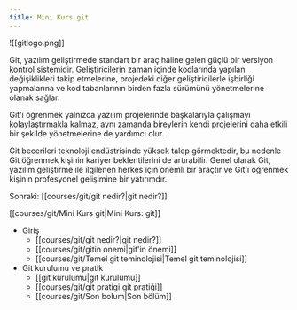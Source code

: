 ```yaml
---
title: Mini Kurs git
---
```


![[gitlogo.png]]

Git, yazılım geliştirmede standart bir araç haline gelen güçlü bir versiyon kontrol sistemidir. Geliştiricilerin zaman içinde kodlarında yapılan değişiklikleri takip etmelerine, projedeki diğer geliştiricilerle işbirliği yapmalarına ve kod tabanlarının birden fazla sürümünü yönetmelerine olanak sağlar. 

Git'i öğrenmek yalnızca yazılım projelerinde başkalarıyla çalışmayı kolaylaştırmakla kalmaz, aynı zamanda bireylerin kendi projelerini daha etkili bir şekilde yönetmelerine de yardımcı olur. 

Git becerileri teknoloji endüstrisinde yüksek talep görmektedir, bu nedenle Git öğrenmek kişinin kariyer beklentilerini de artırabilir. Genel olarak Git, yazılım geliştirme ile ilgilenen herkes için önemli bir araçtır ve Git'i öğrenmek kişinin profesyonel gelişimine bir yatırımdır.

Sonraki: [[courses/git/git nedir?|git nedir?]]

[[courses/git/Mini Kurs git|Mini Kurs: git]]
* Giriş
	- [[courses/git/git nedir?|git nedir?]]
	* [[courses/git/gitin onemi|git'in önemi]]
	 * [[courses/git/Temel git teminolojisi|Temel git teminolojisi]]
 * Git kurulumu ve pratik
	 * [[git kurulumu|git kurulumu]]
	 * [[courses/git/git pratigi|git pratiği]]
	 * [[courses/git/Son bolum|Son bölüm]]


